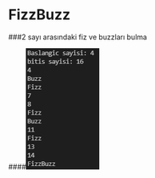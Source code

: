 # FizzBuzz

###2 sayı arasındaki fiz  ve buzzları bulma

####![Visual Studio Code](Ekran.PNG "Visual Studio Code")
